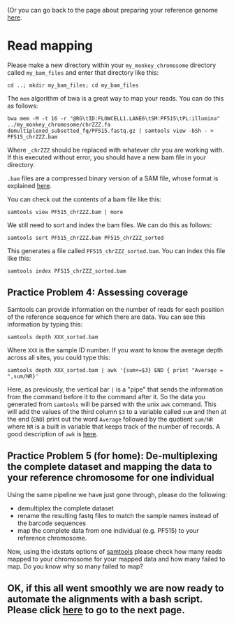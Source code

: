 (Or you can go back to the page about preparing your reference genome [here](https://github.com/evansbenj/BIO722.md/blob/main/2_preparing_a_reference_genome.md).

# Read mapping
Please make a new directory within your `my_monkey_chromosome` directory called `my_bam_files` and enter that directory like this:
```
cd ..; mkdir my_bam_files; cd my_bam_files
```

The `mem` algorithm of bwa is a great way to map your reads.  You can do this as follows:

`bwa mem -M -t 16 -r "@RG\tID:FLOWCELL1.LANE6\tSM:PF515\tPL:illumina" ../my_monkey_chromosome/chrZZZ.fa demultiplexed_subsetted_fq/PF515.fastq.gz | samtools view -bSh - > PF515_chrZZZ.bam`

Where `_chrZZZ` should be replaced with whatever chr you are working with. If this executed without error, you should have a new bam file in your directory.

`.bam` files are a compressed binary version of a SAM file, whose format is explained [here](https://samtools.github.io/hts-specs/SAMv1.pdf).

You can check out the contents of a bam file like this:
```
samtools view PF515_chrZZZ.bam | more
```

We still need to sort and index the bam files. We can do this as follows:
```
samtools sort PF515_chrZZZ.bam PF515_chrZZZ_sorted
```
This generates a file called `PF515_chrZZZ_sorted.bam`.  You can index this file like this:
```
samtools index PF515_chrZZZ_sorted.bam
```

## Practice Problem 4: Assessing coverage

Samtools can provide information on the number of reads for each position of the reference sequence for which there are data.  You can see this information by typing this:

`samtools depth XXX_sorted.bam`

Where `XXX` is the sample ID number.  If you want to know the average depth across all sites, you could type this:

`samtools depth XXX_sorted.bam | awk '{sum+=$3} END { print "Average = ",sum/NR}'`

Here, as previously, the vertical bar `|` is a "pipe" that sends the information from the command before it to the command after it.  So the data you generated from `samtools` will be parsed with the unix `awk` command.  This will add the values of the third column `$3` to a variable called `sum` and then at the end (`END`) print out the word `Average` followed by the quotient `sum/NR` where `NR` is a built in variable that keeps track of the number of records.  A good description of `awk` is [here](http://www.folkstalk.com/2011/12/good-examples-of-awk-command-in-unix.html).

## Practice Problem 5 (for home): De-multiplexing the complete dataset and mapping the data to your reference chromosome for one individual

Using the same pipeline we have just gone through, please do the following:
* demultiplex the complete dataset
* rename the resulting fastq files to match the sample names instead of the barcode sequences
* map the complete data from one individual (e.g. PF515) to your reference chromosome.

Now, using the idxstats options of [samtools](http://www.htslib.org/doc/samtools-0.1.19.html) please check how many reads mapped to your chromosome for your mapped data and how many failed to map.  Do you know why so many failed to map?

## OK, if this all went smoothly we are now ready to automate the alignments with a bash script.  Please click [here](https://github.com/evansbenj/BIO720/blob/master/3_Lecture_3_Automating_alignment_with_bash.md) to go to the next page.
